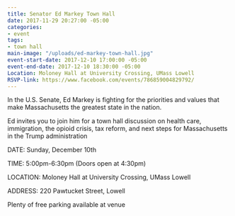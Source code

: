 ```yaml
---
title: Senator Ed Markey Town Hall
date: 2017-11-29 20:27:00 -05:00
categories:
- event
tags:
- town hall
main-image: "/uploads/ed-markey-town-hall.jpg"
event-start-date: 2017-12-10 17:00:00 -05:00
event-end-date: 2017-12-10 18:30:00 -05:00
Location: Moloney Hall at University Crossing, UMass Lowell
RSVP-link: https://www.facebook.com/events/786859004829792/
---
```


In the U.S. Senate, Ed Markey is fighting for the priorities and values that make Massachusetts the greatest state in the nation.

Ed invites you to join him for a town hall discussion on health care, immigration, the opioid crisis, tax reform, and next steps for Massachusetts in the Trump administration

DATE: Sunday, December 10th

TIME: 5:00pm-6:30pm (Doors open at 4:30pm)

LOCATION: Moloney Hall at University Crossing, UMass Lowell

ADDRESS: 220 Pawtucket Street, Lowell

Plenty of free parking available at venue